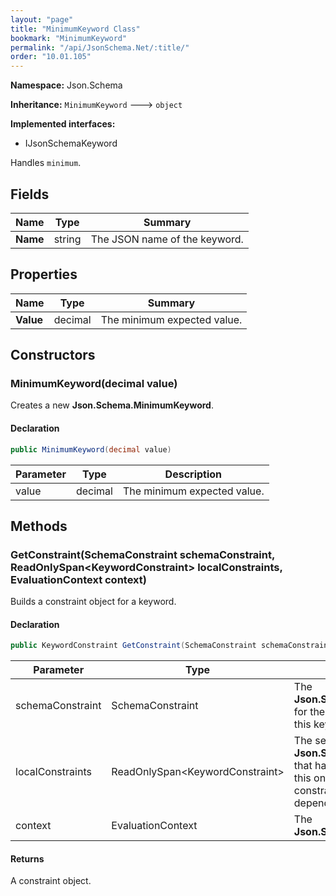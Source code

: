 ```yaml
---
layout: "page"
title: "MinimumKeyword Class"
bookmark: "MinimumKeyword"
permalink: "/api/JsonSchema.Net/:title/"
order: "10.01.105"
---
```

**Namespace:** Json.Schema

**Inheritance:**
`MinimumKeyword`
 🡒 
`object`

**Implemented interfaces:**

- IJsonSchemaKeyword

Handles `minimum`.

## Fields

| Name | Type | Summary |
|---|---|---|
| **Name** | string | The JSON name of the keyword. |

## Properties

| Name | Type | Summary |
|---|---|---|
| **Value** | decimal | The minimum expected value. |

## Constructors

### MinimumKeyword(decimal value)

Creates a new **Json.Schema.MinimumKeyword**.

#### Declaration

```c#
public MinimumKeyword(decimal value)
```

| Parameter | Type | Description |
|---|---|---|
| value | decimal | The minimum expected value. |


## Methods

### GetConstraint(SchemaConstraint schemaConstraint, ReadOnlySpan\<KeywordConstraint\> localConstraints, EvaluationContext context)

Builds a constraint object for a keyword.

#### Declaration

```c#
public KeywordConstraint GetConstraint(SchemaConstraint schemaConstraint, ReadOnlySpan<KeywordConstraint> localConstraints, EvaluationContext context)
```

| Parameter | Type | Description |
|---|---|---|
| schemaConstraint | SchemaConstraint | The **Json.Schema.SchemaConstraint** for the schema object that houses this keyword. |
| localConstraints | ReadOnlySpan\<KeywordConstraint\> | The set of other **Json.Schema.KeywordConstraint**s that have been processed prior to this one.     Will contain the constraints for keyword dependencies. |
| context | EvaluationContext | The **Json.Schema.EvaluationContext**. |


#### Returns

A constraint object.


